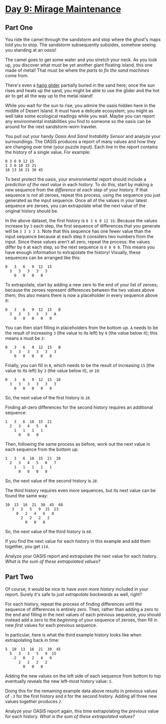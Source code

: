 # [Day 9: Mirage Maintenance](https://adventofcode.com/2023/day/9)

## Part One

You ride the camel through the sandstorm and stop where the ghost's maps told you to stop.  The sandstorm subsequently subsides, somehow seeing you standing at an *oasis*!

The camel goes to get some water and you stretch your neck.  As you look up, you discover what must be yet another giant floating island, this one made of metal!  That must be where the *parts to fix the sand machines* come from.

There's even a [hang glider](https://en.wikipedia.org/wiki/Hang_gliding) partially buried in the sand here; once the sun rises and heats up the sand, you might be able to use the glider and the hot air to get all the way up to the metal island!

While you wait for the sun to rise, you admire the oasis hidden here in the middle of Desert Island.  It must have a delicate ecosystem; you might as well take some ecological readings while you wait.  Maybe you can report any environmental instabilities you find to someone so the oasis can be around for the next sandstorm-worn traveler.

You pull out your handy *Oasis And Sand Instability Sensor* and analyze your surroundings.  The OASIS produces a report of many values and how they are changing over time (your puzzle input).  Each line in the report contains the *history* of a single value.  For example:
```
0 3 6 9 12 15
1 3 6 10 15 21
10 13 16 21 30 45
```

To best protect the oasis, your environmental report should include a *prediction of the next value* in each history.  To do this, start by making a new sequence from the *difference at each step* of your history.  If that sequence is *not* all zeroes, repeat this process, using the sequence you just generated as the input sequence.  Once all of the values in your latest sequence are zeroes, you can extrapolate what the next value of the original history should be.

In the above dataset, the first history is `0 3 6 9 12 15`.  Because the values increase by `3` each step, the first sequence of differences that you generate will be `3 3 3 3 3`.  Note that this sequence has one fewer value than the input sequence because at each step it considers two numbers from the input.  Since these values aren't all zero, repeat the process: the values differ by `0` at each step, so the next sequence is `0 0 0 0`.  This means you have enough information to extrapolate the history!  Visually, these sequences can be arranged like this:
```
0   3   6   9  12  15
  3   3   3   3   3
    0   0   0   0
```

To extrapolate, start by adding a new zero to the end of your list of zeroes; because the zeroes represent differences between the two values above them, this also means there is now a placeholder in every sequence above it:
```
0   3   6   9  12  15   B
  3   3   3   3   3   A
    0   0   0   0   0
```

You can then start filling in placeholders from the bottom up.  `A` needs to be the result of increasing `3` (the value to its left) by `0` (the value below it); this means `A` must be *`3`*:
```
0   3   6   9  12  15   B
  3   3   3   3   3   3
    0   0   0   0   0
```

Finally, you can fill in `B`, which needs to be the result of increasing `15` (the value to its left) by `3` (the value below it), or *`18`*:
```
0   3   6   9  12  15  18
  3   3   3   3   3   3
    0   0   0   0   0
```

So, the next value of the first history is *`18`*.

Finding all-zero differences for the second history requires an additional sequence:
```
1   3   6  10  15  21
  2   3   4   5   6
    1   1   1   1
      0   0   0
```

Then, following the same process as before, work out the next value in each sequence from the bottom up:
```
1   3   6  10  15  21  28
  2   3   4   5   6   7
    1   1   1   1   1
      0   0   0   0
```

So, the next value of the second history is *`28`*.

The third history requires even more sequences, but its next value can be found the same way:
```
10  13  16  21  30  45  68
   3   3   5   9  15  23
     0   2   4   6   8
       2   2   2   2
         0   0   0
```

So, the next value of the third history is *`68`*.

If you find the next value for each history in this example and add them together, you get *`114`*.

Analyze your OASIS report and extrapolate the next value for each history.  *What is the sum of these extrapolated values?*


## Part Two

Of course, it would be nice to have *even more history* included in your report.  Surely it's safe to just *extrapolate backwards* as well, right?

For each history, repeat the process of finding differences until the sequence of differences is entirely zero.  Then, rather than adding a zero to the end and filling in the next values of each previous sequence, you should instead add a zero to the *beginning* of your sequence of zeroes, then fill in new *first* values for each previous sequence.

In particular, here is what the third example history looks like when extrapolating back in time:
```
5  10  13  16  21  30  45
  5   3   3   5   9  15
   -2   0   2   4   6
      2   2   2   2
        0   0   0
```

Adding the new values on the left side of each sequence from bottom to top eventually reveals the new left-most history value: *`5`*.

Doing this for the remaining example data above results in previous values of *`-3`* for the first history and *`0`* for the second history.  Adding all three new values together produces *`2`*.

Analyze your OASIS report again, this time extrapolating the *previous* value for each history.  *What is the sum of these extrapolated values?*
